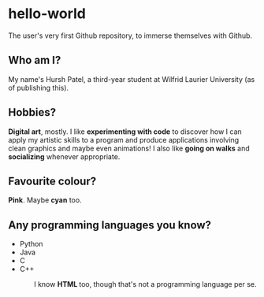 # hello-world
The user's very first Github repository, to immerse themselves with Github.

## Who am I?
My name's Hursh Patel, a third-year student at Wilfrid Laurier University (as of publishing this).

## Hobbies?
**Digital art**, mostly. I like **experimenting with code** to discover how I can apply my artistic skills to a program and produce applications involving clean graphics and maybe even animations!
I also like **going on walks** and **socializing** whenever appropriate.

## Favourite colour?
**Pink**. Maybe **cyan** too.

## Any programming languages you know?
- Python
- Java
- C
- C++
<div style="text-align: right"> I know <b> HTML </b> too, though that's not a programming language per se. </div>
